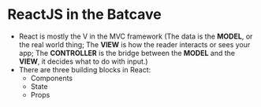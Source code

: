 # ReactJS in the Batcave

* React is mostly the V in the MVC framework (The data is the **MODEL**, or the real world thing; The **VIEW** is how the reader interacts or sees your app; The **CONTROLLER** is the bridge between the **MODEL** and the **VIEW**, it decides what to do with input.)
* There are three building blocks in React:
    * Components
    * State
    * Props
